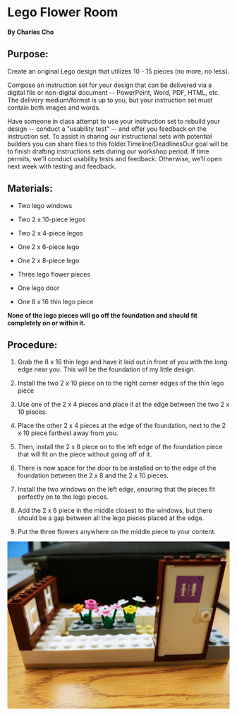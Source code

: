 # Lego Flower Room

**By Charles Cho**

## Purpose:

Create an original Lego design that utilizes 10 - 15 pieces (no more, no less).

Compose an instruction set for your design that can be delivered via a digital file or non-digital document -- PowerPoint, Word, PDF, HTML, etc. The delivery medium/format is up to you, but your instruction set must contain both images and words.

Have someone in class attempt to use your instruction set to rebuild your design -- conduct a "usability test" -- and offer you feedback on the instruction set. To assist in sharing our instructional sets with potential builders you can share files to this folder.Timeline/DeadlinesOur goal will be to finish drafting instructions sets during our workshop period. If time permits, we'll conduct usability tests and feedback. Otherwise, we'll open next week with testing and feedback.


## Materials: 

* Two lego windows

* Two 2 x 10-piece legos

* Two 2 x 4-piece legos

* One 2 x 6-piece lego

* One 2 x 8-piece lego

* Three lego flower pieces

* One lego door

* One 8 x 16 thin lego piece


**None of the lego pieces will go off the foundation and should fit completely on or within it.**


## Procedure:

1. Grab the 8 x 16 thin lego and have it laid out in front of you with the long edge near you. This will be the foundation of my little design.

2. Install the two 2 x 10 piece on to the right corner edges of the thin lego piece 

3. Use one of the 2 x 4 pieces and place it at the edge between the two 2 x 10 pieces.

4. Place the other 2 x 4 pieces at the edge of the foundation, next to the 2 x 10 piece farthest away from you.

5. Then, install the 2 x 8 piece on to the left edge of the foundation piece that will fit on the piece without going off of it.

6. There is now space for the door to be installed on to the edge of the foundation between the 2 x 8 and the 2 x 10 pieces.

7. Install the two windows on the left edge, ensuring that the pieces fit perfectly on to the lego pieces.

8. Add the 2 x 6 piece in the middle closest to the windows, but there should be a gap between all the lego pieces placed at the edge.

9. Put the three flowers anywhere on the middle piece to your content.

![Final Product](https://github.com/Dae-Hyung/technical-writing/blob/master/Lego.jpg)
